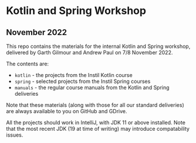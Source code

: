 # Kotlin and Spring Workshop 
## November 2022

This repo contains the materials for the internal Kotlin and Spring workshop, delivered by Garth Gilmour and Andrew Paul on 7/8 November 2022.

The contents are:

* `kotlin` - the projects from the Instil Kotlin course
* `spring` - selected projects from the Instil Spring courses
* `manuals` - the regular course manuals from the Kotlin and Spring deliveries

Note that these materials (along with those for all our standard deliveries) are always available to you on GitHub and GDrive.

All the projects should work in IntelliJ, with JDK 11 or above installed. Note that the most recent JDK (19 at time of writing) may introduce compatability issues. 